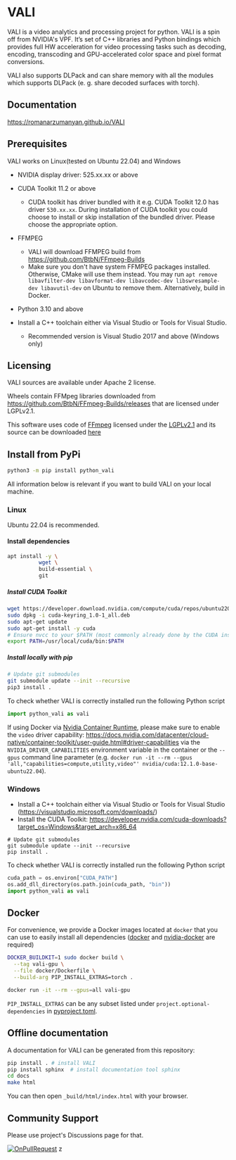 # VALI

VALI is a video analytics and processing project for python. VALI is a spin off from NVIDIA's VPF.
It’s set of C++ libraries and Python bindings which provides full HW acceleration for video processing tasks such as decoding, encoding, transcoding and GPU-accelerated color space and pixel format conversions.

VALI also supports DLPack and can share memory with all the modules which supports DLPack (e. g. share decoded surfaces with torch).

## Documentation
https://romanarzumanyan.github.io/VALI

## Prerequisites
VALI works on Linux(tested on Ubuntu 22.04) and Windows

- NVIDIA display driver: 525.xx.xx or above
- CUDA Toolkit 11.2 or above 
  - CUDA toolkit has driver bundled with it e.g. CUDA Toolkit 12.0 has driver `530.xx.xx`. During installation of CUDA toolkit you could choose to install or skip installation of the bundled driver. Please choose the appropriate option.
- FFMPEG
  - VALI will download FFMPEG build from https://github.com/BtbN/FFmpeg-Builds
  - Make sure you don't have system FFMPEG packages installed. Otherwise, CMake will use them instead. You may run ```apt remove libavfilter-dev libavformat-dev libavcodec-dev libswresample-dev libavutil-dev``` on Ubuntu to remove them. Alternatively, build in Docker.

- Python 3.10 and above
- Install a C++ toolchain either via Visual Studio or Tools for Visual Studio.
  - Recommended version is Visual Studio 2017 and above (Windows only)

## Licensing
VALI sources are available under Apache 2 license.

Wheels contain FFMpeg libraries downloaded from https://github.com/BtbN/FFmpeg-Builds/releases that are licensed under LGPLv2.1.

This software uses code of <a href=http://ffmpeg.org>FFmpeg</a> licensed under the <a href=http://www.gnu.org/licenses/old-licenses/lgpl-2.1.html>LGPLv2.1</a> and its source can be downloaded <a href=https://github.com/BtbN/FFmpeg-Builds>here</a>

## Install from PyPi
```bash
python3 -m pip install python_vali
```

All information below is relevant if you want to build VALI on your local machine.

### Linux
Ubuntu 22.04 is recommended.

#### Install dependencies
```bash
apt install -y \          
          wget \
          build-essential \
          git
```

##### Install CUDA Toolkit
```bash
wget https://developer.download.nvidia.com/compute/cuda/repos/ubuntu2204/x86_64/cuda-keyring_1.0-1_all.deb
sudo dpkg -i cuda-keyring_1.0-1_all.deb
sudo apt-get update
sudo apt-get install -y cuda
# Ensure nvcc to your $PATH (most commonly already done by the CUDA installation)
export PATH=/usr/local/cuda/bin:$PATH
```

##### Install locally with pip
```bash
# Update git submodules
git submodule update --init --recursive
pip3 install .
```

To check whether VALI is correctly installed run the following Python script
```python
import python_vali as vali
```
If using Docker via [Nvidia Container Runtime](https://developer.nvidia.com/nvidia-container-runtime),
please make sure to enable the `video` driver capability: https://docs.nvidia.com/datacenter/cloud-native/container-toolkit/user-guide.html#driver-capabilities via
the `NVIDIA_DRIVER_CAPABILITIES` environment variable in the container or the `--gpus` command line parameter (e.g.
`docker run -it --rm --gpus 'all,"capabilities=compute,utility,video"' nvidia/cuda:12.1.0-base-ubuntu22.04`).

### Windows

- Install a C++ toolchain either via Visual Studio or Tools for Visual Studio (https://visualstudio.microsoft.com/downloads/)
- Install the CUDA Toolkit: https://developer.nvidia.com/cuda-downloads?target_os=Windows&target_arch=x86_64
```pwsh
# Update git submodules
git submodule update --init --recursive
pip install .
```
To check whether VALI is correctly installed run the following Python script
```python
cuda_path = os.environ["CUDA_PATH"]
os.add_dll_directory(os.path.join(cuda_path, "bin"))
import python_vali as vali
```
## Docker

For convenience, we provide a Docker images located at `docker` that you can use to easily install all dependencies 
([docker](https://docs.docker.com/engine/install/ubuntu/) and [nvidia-docker](https://docs.nvidia.com/datacenter/cloud-native/container-toolkit/install-guide.html)
are required)


```bash
DOCKER_BUILDKIT=1 sudo docker build \
  --tag vali-gpu \
  --file docker/Dockerfile \
  --build-arg PIP_INSTALL_EXTRAS=torch .

docker run -it --rm --gpus=all vali-gpu
```

`PIP_INSTALL_EXTRAS` can be any subset listed under `project.optional-dependencies` in [pyproject.toml](pyproject.toml).

## Offline documentation

A documentation for VALI can be generated from this repository:
```bash
pip install . # install VALI
pip install sphinx  # install documentation tool sphinx
cd docs
make html
```
You can then open `_build/html/index.html` with your browser.

## Community Support
Please use project's Discussions page for that.

[![OnPullRequest](https://github.com/RomanArzumanyan/VALI/actions/workflows/onPullRequest.yml/badge.svg)](https://github.com/RomanArzumanyan/VALI/actions/workflows/onPullRequest.yml)
z